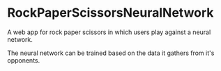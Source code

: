 # RockPaperScissorsNeuralNetwork
A web app for rock paper scissors in which users play against a neural network. 

The neural network can be trained based on the data it gathers from it's opponents. 
